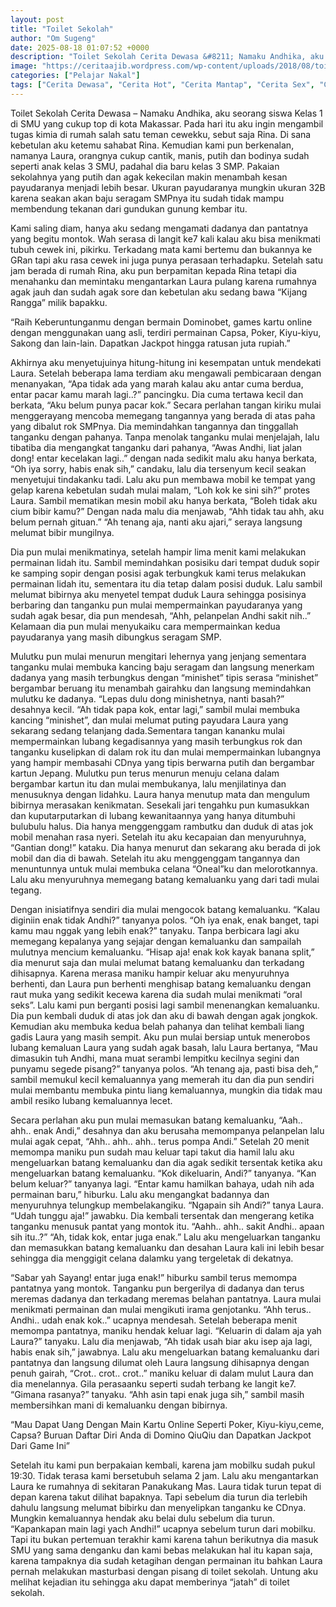 ```yaml
---
layout: post
title: "Toilet Sekolah"
author: "Om Sugeng"
date: 2025-08-18 01:07:52 +0000
description: "Toilet Sekolah Cerita Dewasa &#8211; Namaku Andhika, aku seorang siswa Kelas 1 di SMU yang cukup top di kota Makassar. Pada hari itu aku ingin mengambil tugas kimia di rumah salah satu teman cewekku,..."
image: "https://ceritaajib.wordpress.com/wp-content/uploads/2018/08/toilet-sekolah.jpg?w=780&#038;h=1024"
categories: ["Pelajar Nakal"]
tags: ["Cerita Dewasa", "Cerita Hot", "Cerita Mantap", "Cerita Sex", "Cinta Hanya Nafsu", "Cinta Terlarang"]
---
```


Toilet Sekolah
Cerita Dewasa &#8211; Namaku Andhika, aku seorang siswa Kelas 1 di SMU yang cukup top di kota Makassar. Pada hari itu aku ingin mengambil tugas kimia di rumah salah satu teman cewekku, sebut saja Rina. Di sana kebetulan aku ketemu sahabat Rina. Kemudian kami pun berkenalan, namanya Laura, orangnya cukup cantik, manis, putih dan bodinya sudah seperti anak kelas 3 SMU, padahal dia baru kelas 3 SMP. Pakaian sekolahnya yang putih dan agak kekecilan makin menambah kesan payudaranya menjadi lebih besar. Ukuran payudaranya mungkin ukuran 32B karena seakan akan baju seragam SMPnya itu sudah tidak mampu membendung tekanan dari gundukan gunung kembar itu.

Kami saling diam, hanya aku sedang mengamati dadanya dan pantatnya yang begitu montok. Wah serasa di langit ke7 kali kalau aku bisa menikmati tubuh cewek ini, pikirku. Terkadang mata kami bertemu dan bukannya ke GRan tapi aku rasa cewek ini juga punya perasaan terhadapku. Setelah satu jam berada di rumah Rina, aku pun berpamitan kepada Rina tetapi dia menahanku dan memintaku mengantarkan Laura pulang karena rumahnya agak jauh dan sudah agak sore dan kebetulan aku sedang bawa “Kijang Rangga” milik bapakku.

“Raih Keberuntunganmu dengan bermain Dominobet, games kartu online dengan menggunakan uang asli, terdiri permainan Capsa, Poker, Kiyu-kiyu, Sakong dan lain-lain. Dapatkan Jackpot hingga ratusan juta rupiah.”

Akhirnya aku menyetujuinya hitung-hitung ini kesempatan untuk mendekati Laura. Setelah beberapa lama terdiam aku mengawali pembicaraan dengan menanyakan, “Apa tidak ada yang marah kalau aku antar cuma berdua, entar pacar kamu marah lagi..?” pancingku. Dia cuma tertawa kecil dan berkata, “Aku belum punya pacar kok.” Secara perlahan tangan kiriku mulai menggerayang mencoba memegang tangannya yang berada di atas paha yang dibalut rok SMPnya. Dia memindahkan tangannya dan tinggallah tanganku dengan pahanya. Tanpa menolak tanganku mulai menjelajah, lalu tibatiba dia mengangkat tanganku dari pahanya, “Awas Andhi, liat jalan dong! entar kecelakan lagi..” dengan nada sedikit malu aku hanya berkata, “Oh iya sorry, habis enak sih,” candaku, lalu dia tersenyum kecil seakan menyetujui tindakanku tadi. Lalu aku pun membawa mobil ke tempat yang gelap karena kebetulan sudah mulai malam, “Loh kok ke sini sih?” protes Laura. Sambil mematikan mesin mobil aku hanya berkata,
“Boleh tidak aku cium bibir kamu?”
Dengan nada malu dia menjawab,
“Ahh tidak tau ahh, aku belum pernah gituan.”
“Ah tenang aja, nanti aku ajari,” seraya langsung melumat bibir mungilnya.

Dia pun mulai menikmatinya, setelah hampir lima menit kami melakukan permainan lidah itu. Sambil memindahkan posisiku dari tempat duduk sopir ke samping sopir dengan posisi agak terbungkuk kami terus melakukan permainan lidah itu, sementara itu dia tetap dalam posisi duduk. Lalu sambil melumat bibirnya aku menyetel tempat duduk Laura sehingga posisinya berbaring dan tanganku pun mulai mempermainkan payudaranya yang sudah agak besar, dia pun mendesah, “Ahh, pelanpelan Andhi sakit nih..” Kelamaan dia pun mulai menyukaiku cara mempermainkan kedua payudaranya yang masih dibungkus seragam SMP.

Mulutku pun mulai menurun mengitari lehernya yang jenjang sementara tanganku mulai membuka kancing baju seragam dan langsung menerkam dadanya yang masih terbungkus dengan “minishet” tipis serasa “minishet” bergambar beruang itu menambah gairahku dan langsung memindahkan mulutku ke dadanya.
“Lepas dulu dong minishetnya, nanti basah?” desahnya kecil.
“Ah tidak papa kok, entar lagi,” sambil mulai membuka kancing “minishet”, dan mulai melumat puting payudara Laura yang sekarang sedang telanjang dada.Sementara tangan kananku mulai mempermainkan lubang kegadisannya yang masih terbungkus rok dan tanganku kuselipkan di dalam rok itu dan mulai mempermainkan lubangnya yang hampir membasahi CDnya yang tipis berwarna putih dan bergambar kartun Jepang. Mulutku pun terus menurun menuju celana dalam bergambar kartun itu dan mulai membukanya, lalu menjilatinya dan menusuknya dengan lidahku. Laura hanya menutup mata dan mengulum bibirnya merasakan kenikmatan. Sesekali jari tengahku pun kumasukkan dan kuputarputarkan di lubang kewanitaannya yang hanya ditumbuhi bulubulu halus. Dia hanya menggenggam rambutku dan duduk di atas jok mobil menahan rasa nyeri. Setelah itu aku kecapaian dan menyuruhnya, “Gantian dong!” kataku. Dia hanya menurut dan sekarang aku berada di jok mobil dan dia di bawah. Setelah itu aku menggenggam tangannya dan menuntunnya untuk mulai membuka celana “Oneal”ku dan melorotkannya. Lalu aku menyuruhnya memegang batang kemaluanku yang dari tadi mulai tegang.

Dengan inisiatifnya sendiri dia mulai mengocok batang kemaluanku.
“Kalau diginiin enak tidak Andhi?” tanyanya polos.
“Oh iya enak, enak banget, tapi kamu mau nggak yang lebih enak?” tanyaku.
Tanpa berbicara lagi aku memegang kepalanya yang sejajar dengan kemaluanku dan sampailah mulutnya mencium kemaluanku. “Hisap aja! enak kok kayak banana split,” dia menurut saja dan mulai melumat batang kemaluanku dan terkadang dihisapnya. Karena merasa maniku hampir keluar aku menyuruhnya berhenti, dan Laura pun berhenti menghisap batang kemaluanku dengan raut muka yang sedikit kecewa karena dia sudah mulai menikmati “oral seks”. Lalu kami pun berganti posisi lagi sambil menenangkan kemaluanku. Dia pun kembali duduk di atas jok dan aku di bawah dengan agak jongkok. Kemudian aku membuka kedua belah pahanya dan telihat kembali liang gadis Laura yang masih sempit. Aku pun mulai bersiap untuk menerobos lubang kemaluan Laura yang sudah agak basah, lalu Laura bertanya, “Mau dimasukin tuh Andhi, mana muat serambi lempitku kecilnya segini dan punyamu segede pisang?” tanyanya polos. “Ah tenang aja, pasti bisa deh,” sambil memukul kecil kemaluannya yang memerah itu dan dia pun sendiri mulai membantu membuka pintu liang kemaluannya, mungkin dia tidak mau ambil resiko lubang kemaluannya lecet.

Secara perlahan aku pun mulai memasukan batang kemaluanku, “Aah.. ahh.. enak Andi,” desahnya dan aku berusaha memompanya pelanpelan lalu mulai agak cepat, “Ahh.. ahh.. ahh.. terus pompa Andi.” Setelah 20 menit memompa maniku pun sudah mau keluar tapi takut dia hamil lalu aku mengeluarkan batang kemaluanku dan dia agak sedikit tersentak ketika aku mengeluarkan batang kemaluanku.
“Kok dikeluarin, Andi?” tanyanya.
“Kan belum keluar?” tanyanya lagi.
“Entar kamu hamilkan bahaya, udah nih ada permainan baru,” hiburku.
Lalu aku mengangkat badannya dan menyuruhnya telungkup membelakangiku.
“Ngapain sih Andi?” tanya Laura.
“Udah tunggu aja!” jawabku.
Dia kembali tersentak dan mengerang ketika tanganku menusuk pantat yang montok itu.
“Aahh.. ahh.. sakit Andhi.. apaan sih itu..?”
“Ah, tidak kok, entar juga enak.”
Lalu aku mengeluarkan tanganku dan memasukkan batang kemaluanku dan desahan Laura kali ini lebih besar sehingga dia menggigit celana dalamku yang tergeletak di dekatnya.

“Sabar yah Sayang! entar juga enak!” hiburku sambil terus memompa pantatnya yang montok. Tanganku pun bergerilya di dadanya dan terus meremas dadanya dan terkadang meremas belahan pantatnya. Laura mulai menikmati permainan dan mulai mengikuti irama genjotanku. “Ahh terus.. Andhi.. udah enak kok..” ucapnya mendesah. Setelah beberapa menit memompa pantatnya, maniku hendak keluar lagi. “Keluarin di dalam aja yah Laura?” tanyaku. Lalu dia menjawab, “Ah tidak usah biar aku isep aja lagi, habis enak sih,” jawabnya. Lalu aku mengeluarkan batang kemaluanku dari pantatnya dan langsung dilumat oleh Laura langsung dihisapnya dengan penuh gairah, “Crot.. crot.. crot..” maniku keluar di dalam mulut Laura dan dia menelannya. Gila perasaanku seperti sudah terbang ke langit ke7.
“Gimana rasanya?” tanyaku.
“Ahh asin tapi enak juga sih,” sambil masih membersihkan mani di kemaluanku dengan bibirnya.

&#8220;Mau Dapat Uang Dengan Main Kartu Online Seperti Poker, Kiyu-kiyu,ceme, Capsa? Buruan Daftar Diri Anda di Domino QiuQiu dan Dapatkan Jackpot Dari Game Ini&#8221;

Setelah itu kami pun berpakaian kembali, karena jam mobilku sudah pukul 19:30. Tidak terasa kami bersetubuh selama 2 jam. Lalu aku mengantarkan Laura ke rumahnya di sekitaran Panakukang Mas. Laura tidak turun tepat di depan karena takut dilihat bapaknya. Tapi sebelum dia turun dia terlebih dahulu langsung melumat bibirku dan menyelipkan tanganku ke CDnya. Mungkin kemaluannya hendak aku belai dulu sebelum dia turun. “Kapankapan main lagi yach Andhi!” ucapnya sebelum turun dari mobilku. Tapi itu bukan pertemuan terakhir kami karena tahun berikutnya dia masuk SMU yang sama denganku dan kami bebas melakukan hal itu kapan saja, karena tampaknya dia sudah ketagihan dengan permainan itu bahkan Laura pernah melakukan masturbasi dengan pisang di toilet sekolah. Untung aku melihat kejadian itu sehingga aku dapat memberinya “jatah” di toilet sekolah.